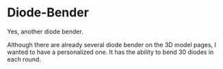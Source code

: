 # Diode-Bender
Yes, another diode bender.

Although there are already several diode bender on the 3D model pages, I wanted to have a personalized one. It has the ability to bend 30 diodes in each round.


